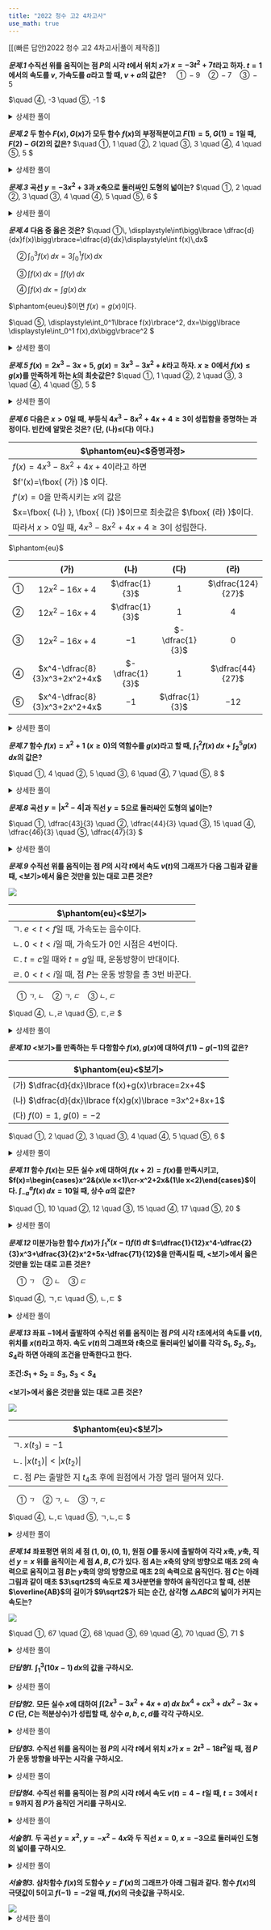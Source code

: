 ```yaml
---
title: "2022 청수 고2 4차고사"
use_math: true
---
```


[[(빠른 답안)2022 청수 고2 4차고사|풀이 제작중]]

***문제.1* 
수직선 위를 움직이는 점 $P$의 시각 $t$에서 위치 $x$가 $x=-3t^2+7t$라고 하자. $t=1$에서의 속도를 $v$, 가속도를 $a$라고 할 때, $v+a$의 값은?** 
$\quad ①\, -9
\quad ②\, -7
\quad ③\, -5$

$\quad ④\, -3
\quad ⑤\, -1
$ 
<details> 
  <summary>상세한 풀이</summary> 
   <p><img src="/assets/.png"/></p>
 </details>


***문제.2* 
두 함수 $F(x), G(x)$가 모두 함수 $f(x)$의 부정적분이고 $F(1)=5, G(1)=1$일 때, $F(2)-G(2)$의 값은?** 
$\quad ①\, 1
\quad ②\, 2
\quad ③\, 3
\quad ④\, 4
\quad ⑤\, 5
$ 
<details> 
  <summary>상세한 풀이</summary> 
   <p><img src="/assets/.png"/></p>
 </details>


***문제.3* 
곡선 $y=-3x^2+3$과 $x$축으로 둘러싸인 도형의 넓이는?** 
$\quad ①\, 2
\quad ②\, 3
\quad ③\, 4
\quad ④\, 5
\quad ⑤\, 6
$ 
<details> 
  <summary>상세한 풀이</summary> 
   <p><img src="/assets/.png"/></p>
 </details>


***문제.4* 
다음 중 옳은 것은?** 
$\quad ①\, \displaystyle\int\bigg\lbrace \dfrac{d}{dx}f(x)\bigg\rbrace=\dfrac{d}{dx}\displaystyle\int f(x)\,dx$

$\quad ②\, \displaystyle\int_0^3f(x)\,dx=3\displaystyle\int_0^1f(x)\,dx$

$\quad ③\, \displaystyle\int f(x)\,dx=\displaystyle\int f(y)\,dx$

$\quad ④\, \displaystyle\int f(x)\,dx=\displaystyle\int g(x)\,dx$

$\phantom{eueu}$이면 $f(x)=g(x)$이다.

$\quad ⑤\, \displaystyle\int_0^1\lbrace f(x)\rbrace^2\, dx=\bigg\lbrace \displaystyle\int_0^1 f(x)\,dx\bigg\rbrace^2
$ 
<details> 
  <summary>상세한 풀이</summary> 
   <p><img src="/assets/.png"/></p>
 </details>

***문제.5* 
$f(x)=2x^3-3x+5$, $g(x)=3x^3-3x^2+k$라고 하자. $x\ge0$에서 $f(x)\le g(x)$를 만족하게 하는 $k$의 최솟값은?** 
$\quad ①\, 1
\quad ②\, 2
\quad ③\, 3
\quad ④\, 4
\quad ⑤\, 5
$ 
<details> 
  <summary>상세한 풀이</summary> 
   <p><img src="/assets/.png"/></p>
 </details>

***문제.6*
다음은 $x>0$일 때, 부등식 $4x^3-8x^2+4x+4\ge3$이 성립함을 증명하는 과정이다. 빈칸에 알맞은 것은? (단, (나)$\le$(다) 이다.)** 

|$\phantom{eu}<$증명과정$>$|
|---|
|$f(x)=4x^3-8x^2+4x+4$이라고 하면|
|$f'(x)=\fbox{ (가) }$ 이다.|
|$f'(x)=0$을 만족시키는 $x$의 값은|
|$x=\fbox{ (나) }, \fbox{ (다) }$이므로 최솟값은 $\fbox{ (라) }$이다.|
|따라서 $x>0$일 때, $4x^3-8x^2+4x+4\ge3$이 성립한다.|

$\phantom{eu}$

||(가)|(나)|(다)|(라)|
|:---:|:---:|:---:|:---:|:---:|
|①|$12x^2-16x+4$|$\dfrac{1}{3}$|$1$|$\dfrac{124}{27}$|
|②|$12x^2-16x+4$|$\dfrac{1}{3}$|$1$|$4$|
|③|$12x^2-16x+4$|$-1$|$-\dfrac{1}{3}$|$0$|
|④|$x^4-\dfrac{8}{3}x^3+2x^2+4x$|$-\dfrac{1}{3}$|$1$|$\dfrac{44}{27}$|
|⑤|$x^4-\dfrac{8}{3}x^3+2x^2+4x$|$-1$|$\dfrac{1}{3}$|$-12$|
 
<details> 
  <summary>상세한 풀이</summary> 
   <p><img src="/assets/.png"/></p>
 </details>

***문제.7*
함수 $f(x)=x^2+1\ (x\ge0)$의 역함수를 $g(x)$라고 할 때, $\displaystyle\int_1^2 f(x)\, dx+\displaystyle\int_2^5 g(x)\,dx$의 값은?** 

$\quad ①\, 4
\quad ②\, 5
\quad ③\, 6
\quad ④\, 7
\quad ⑤\, 8
$ 
<details> 
  <summary>상세한 풀이</summary> 
   <p><img src="/assets/.png"/></p>
 </details>

***문제.8*
곡선 $y=\lvert x^2-4\rvert$과 직선 $y=5$으로 둘러싸인 도형의 넓이는?** 

$\quad ①\, \dfrac{43}{3}
\quad ②\, \dfrac{44}{3}
\quad ③\, 15
\quad ④\, \dfrac{46}{3}
\quad ⑤\, \dfrac{47}{3}
$ 
<details> 
  <summary>상세한 풀이</summary> 
   <p><img src="/assets/.png"/></p>
 </details>

***문제.9*
수직선 위를 움직이는 점 $P$의 시각 $t$에서 속도 $v(t)$의 그래프가 다음 그림과 같을 때, $<$보기$>$에서 옳은 것만을 있는 대로 고른 것은?** 

<img src="/assets/Pasted image 20231118111305.png"/>

|$\phantom{eu}<$보기$>$|
|---|
|ㄱ. $e<t<f$일 때, 가속도는 음수이다.|
|ㄴ. $0<t<i$일 때, 가속도가 $0$인 시점은 4번이다.|
|ㄷ. $t=c$일 때와 $t=g$일 때, 운동방향이 반대이다.|
|ㄹ. $0<t<i$일 때, 점 $P$는 운동 방향을 총 3번 바꾼다.|

$\quad ①\, ㄱ,ㄴ
\quad ②\, ㄱ,ㄷ
\quad ③\, ㄴ,ㄷ$

$\quad ④\, ㄴ,ㄹ
\quad ⑤\, ㄷ,ㄹ
$ 
<details> 
  <summary>상세한 풀이</summary> 
   <p><img src="/assets/.png"/></p>
 </details>

***문제.10*
$<$보기$>$를 만족하는 두 다항함수 $f(x), g(x)$에 대하여 $f(1)-g(-1)$의 값은?** 

|$\phantom{eu}<$보기$>$|
|---|
|(가) $\dfrac{d}{dx}\lbrace f(x)+g(x)\rbrace=2x+4$|
|(나) $\dfrac{d}{dx}\lbrace f(x)g(x)\lbrace =3x^2+8x+1$|
|(다) $f(0)=1,\ g(0)=-2$|


$\quad ①\, 2
\quad ②\, 3
\quad ③\, 4
\quad ④\, 5
\quad ⑤\, 6
$ 
<details> 
  <summary>상세한 풀이</summary> 
   <p><img src="/assets/.png"/></p>
 </details>

***문제.11*
함수 $f(x)$는 모든 실수 $x$에 대하여 $f(x+2)=f(x)$를 만족시키고, $f(x)=\begin{cases}x^2&(x\le x<1)\cr-x^2+2x&(1\le x<2)\end{cases}$이다. $\displaystyle\int_{-a}^af(x)\,dx=10$일 때, 상수 $a$의 값은?** 

$\quad ①\, 10
\quad ②\, 12
\quad ③\, 15
\quad ④\, 17
\quad ⑤\, 20
$ 
<details> 
  <summary>상세한 풀이</summary> 
   <p><img src="/assets/.png"/></p>
 </details>

***문제.12*
미분가능한 함수 $f(x)$가 $\displaystyle\int_1^x(x-t)f(t)\,dt$ $=\dfrac{1}{12}x^4-\dfrac{2}{3}x^3+\dfrac{3}{2}x^2+5x-\dfrac{71}{12}$을 만족시킬 때, $<$보기$>$에서 옳은 것만을 있는 대로 고른 것은?**

$\quad ①\, ㄱ
\quad ②\, ㄴ
\quad ③\, ㄷ$

$\quad ④\, ㄱ,ㄷ
\quad ⑤\, ㄴ,ㄷ
$ 
<details> 
  <summary>상세한 풀이</summary> 
   <p><img src="/assets/.png"/></p>
 </details>


***문제.13*
좌표 $-1$에서 출발하여 수직선 위를 움직이는 점 $P$의 시각 $t$초에서의 속도를 $v(t)$, 위치를 $x(t)$라고 하자. 속도 $v(t)$의 그래프와 $t$축으로 둘러싸인 넓이를 각각 $S_1, S_2, S_3, S_4$라 하면 아래의 조건을 만족한다고 한다.**

**조건:$S _1+S_ 2=S _3,\ S_3<S_4$**

**$<$보기$>$에서 옳은 것만을 있는 대로 고른 것은?**

<img src="/assets/Pasted image 20231118113049.png"/>

|$\phantom{eu}<$보기$>$|
|---|
|ㄱ. $x(t_3)=-1$|
|ㄴ. $\lvert x(t_1)\rvert<\lvert x(t_2)\rvert$|
|ㄷ. 점 $P$는 출발한 지 $t_4$초 후에 원점에서 가장 멀리 떨어져 있다.|

$\quad ①\, ㄱ
\quad ②\, ㄱ,ㄴ
\quad ③\, ㄱ,ㄷ$

$\quad ④\, ㄴ,ㄷ
\quad ⑤\, ㄱ,ㄴ,ㄷ
$ 
<details> 
  <summary>상세한 풀이</summary> 
   <p><img src="/assets/.png"/></p>
 </details>

***문제.14*
좌표평면 위의 세 점 $(1, 0), (0, 1)$, 원점 $O$를 동시에 출발하여 각각 $x$축, $y$축, 직선 $y=x$ 위를 움직이는 세 점 $A, B, C$가 있다. 점 $A$는 $x$축의 양의 방향으로 매초 $2$의 속력으로 움직이고 점 $B$는 $y$축의 양의 방향으로 매초 $2$의 속력으로 움직인다. 점 $C$는 아래 그림과 같이 매초 $3\sqrt2$의 속도로 제 3사분면을 향하여 움직인다고 할 때, 선분 $\overline{AB}$의 길이가 $9\sqrt2$가 되는 순간, 삼각형 $\triangle ABC$의 넓이가 커지는 속도는?**

<img src="/assets/Pasted image 20231118113623.png"/>

$\quad ①\, 67
\quad ②\, 68
\quad ③\, 69
\quad ④\, 70
\quad ⑤\, 71
$ 
<details> 
  <summary>상세한 풀이</summary> 
   <p><img src="/assets/.png"/></p>
 </details>

***단답형1.*
$\displaystyle\int_1^3(10 x-1)\,dx$의 값을 구하시오.**

<details> 
  <summary>상세한 풀이</summary> 
   <p><img src="/assets/.png"/></p>
 </details>

***단답형2.*
모든 실수 $x$에 대하여 $\displaystyle\int(2 x^3-3 x^2+4 x+a)\,dx$ $bx^4+cx^3+dx^2-3x+C$ (단, $C$는 적분상수)가 성립할 때, 상수 $a, b, c, d$를 각각 구하시오.**

<details> 
  <summary>상세한 풀이</summary> 
   <p><img src="/assets/.png"/></p>
</details>

***단답형3.*
수직선 위를 움직이는 점 $P$의 시각 $t$에서 위치 $x$가 $x=2t^3-18t^2$일 때, 점 $P$가 운동 방향을 바꾸는 시각을 구하시오.**

<details> 
  <summary>상세한 풀이</summary> 
   <p><img src="/assets/.png"/></p>
</details>

***단답형4.*
수직선 위를 움직이는 점 $P$의 시각 $t$에서 속도 $v(t)=4-t$일 때, $t=3$에서 $t=9$까지 점 $P$가 움직인 거리를 구하시오.**

<details> 
  <summary>상세한 풀이</summary> 
   <p><img src="/assets/.png"/></p>
</details>

***서술형1.*
두 곡선 $y=x^2,\ y=-x^2-4x$와 두 직선 $x=0,\ x=-3$으로 둘러싸인 도형의 넓이를 구하시오.**

<details> 
  <summary>상세한 풀이</summary> 
   <p><img src="/assets/.png"/></p>
</details>

***서술형3.*
삼차함수 $f(x)$의 도함수 $y=f'(x)$의 그래프가 아래 그림과 같다. 함수 $f(x)$의 극댓값이 $5$이고 $f(-1)=-2$일 때, $f(x)$의 극솟값을 구하시오.**

<img src="/assets/Pasted image 20231118114636.png"/>

<details> 
  <summary>상세한 풀이</summary> 
   <p><img src="/assets/.png"/></p>
</details>

